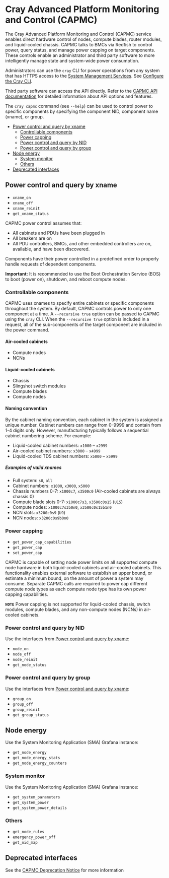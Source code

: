 # Cray Advanced Platform Monitoring and Control (CAPMC)

The Cray Advanced Platform Monitoring and Control (CAPMC) service enables
direct hardware control of nodes, compute blades, router modules, and liquid-cooled
chassis. CAPMC talks to BMCs via Redfish to control power, query status,
and manage power capping on target components. These controls enable an
administrator and third party software to more intelligently manage state and
system-wide power consumption.

Administrators can use the `cray` CLI for power operations from any system that
has HTTPS access to the
[System Management Services](../network/Access_to_System_Management_Services.md).
See [Configure the Cray CLI](../configure_cray_cli.md).

Third party software can access the API directly. Refer to the
[CAPMC API documentation](../../api/capmc.md)
for detailed information about API options and features.

The `cray capmc` command (see `--help`) can be used to control power to
specific components by specifying the component NID, component name (xname), or group.

- [Power control and query by xname](#power-control-and-query-by-xname)
  - [Controllable components](#controllable-components)
  - [Power capping](#power-capping)
  - [Power control and query by NID](#power-control-and-query-by-nid)
  - [Power control and query by group](#power-control-and-query-by-group)
- [Node energy](#node-energy)
  - [System monitor](#system-monitor)
  - [Others](#others)
- [Deprecated interfaces](#deprecated-interfaces)

## Power control and query by xname

- `xname_on`
- `xname_off`
- `xname_reinit`
- `get_xname_status`

CAPMC power control assumes that:

- All cabinets and PDUs have been plugged in
- All breakers are on
- All PDU controllers, BMCs, and other embedded controllers are on, available, and have been discovered.

Components have their power controlled in a predefined order to properly handle requests of dependent components.

**Important:** It is recommended to use the Boot Orchestration Service (BOS) to
boot (power on), shutdown, and reboot compute nodes.

### Controllable components

CAPMC uses xnames to specify entire cabinets or specific components throughout
the system. By default, CAPMC controls power to only one component at a time. A
`--recursive true` option can be passed to CAPMC using the `cray` CLI. When the
`--recursive true` option is included in a request, all of the sub-components of
the target component are included in the power command.

#### Air-cooled cabinets

- Compute nodes
- NCNs

#### Liquid-cooled cabinets

- Chassis
- Slingshot switch modules
- Compute blades
- Compute nodes

#### Naming convention

By the cabinet naming convention, each cabinet in the system is assigned a
unique number. Cabinet numbers can range from 0-9999 and contain from 1-4 digits
only. However, manufacturing typically follows a sequential cabinet numbering scheme.
For example:

- Liquid-cooled cabinet numbers: `x1000` – `x2999`
- Air-cooled cabinet numbers: `x3000` – `x4999`
- Liquid-cooled TDS cabinet numbers: `x5000` – `x5999`

##### Examples of valid xnames

- Full system: `s0`, `all`
- Cabinet numbers: `x1000`, `x3000`, `x5000`
- Chassis numbers 0-7: `x1000c7`, `x3500c0` (Air-cooled cabinets are always chassis 0)
- Compute blade slots 0-7: `x1000c7s3`, `x3500c0s15` (`U15`)
- Compute nodes: `x1000c7s3b0n0`, `x3500c0s15b1n0`
- NCN slots: `x3200c0s9` (`U9`)
- NCN nodes: `x3200c0s9b0n0`

### Power capping

- `get_power_cap_capabilities`
- `get_power_cap`
- `set_power_cap`

CAPMC is capable of setting node power limits on all supported compute node
hardware in both liquid-cooled cabinets and air-cooled cabinets. This
functionality enables external software to establish an upper bound, or estimate
a minimum bound, on the amount of power a system may consume. Separate CAPMC
calls are required to power cap different compute node types as each compute
node type has its own power capping capabilities.

**`NOTE`** Power capping is not supported for liquid-cooled chassis, switch
modules, compute blades, and any non-compute nodes (NCNs) in air-cooled
cabinets.

### Power control and query by NID

Use the interfaces from [Power control and query by xname](#power-control-and-query-by-xname):

- `node_on`
- `node_off`
- `node_reinit`
- `get_node_status`

### Power control and query by group

Use the interfaces from [Power control and query by xname](#power-control-and-query-by-xname):

- `group_on`
- `group_off`
- `group_reinit`
- `get_group_status`

## Node energy

Use the System Monitoring Application (SMA) Grafana instance:

- `get_node_energy`
- `get_node_energy_stats`
- `get_node_energy_counters`

### System monitor

Use the System Monitoring Application (SMA) Grafana instance:

- `get_system_parameters`
- `get_system_power`
- `get_system_power_details`

### Others

- `get_node_rules`
- `emergency_power_off`
- `get_nid_map`

## Deprecated interfaces

See the [CAPMC Deprecation Notice](../../introduction/deprecated_features/CAPMC_Deprecation_Notice.md) for
more information
